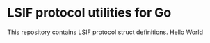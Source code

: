 # LSIF protocol utilities for Go

This repository contains LSIF protocol struct definitions.
Hello World
